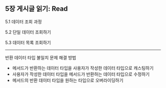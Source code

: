 ## 5장 게시글 읽기: Read

5.1 데이터 조회 과정

5.2 단일 데이터 조회하기

5.3 데이터 목록 조회하기

---

반환 데이터 타입 불일치 문제 해결 방법

- 메서드가 반환하는 데이터 타입을 사용자가 작성한 데이터 타입으로 캐스팅하기
- 사용자가 작성한 데이터 타입을 메서드가 반환하는 데이터 타입으로 수정하기
- 메서드의 반환 데이터 타입을 원하는 타입으로 오버라이딩하기

